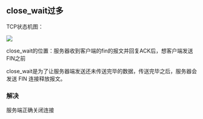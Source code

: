 ## close_wait过多

TCP状态机图：

![](https://img-blog.csdnimg.cn/20181206210600155.png?x-oss-process=image/watermark,type_ZmFuZ3poZW5naGVpdGk,shadow_10,text_aHR0cHM6Ly9ibG9nLmNzZG4ubmV0L0NpdHlfb2Zfc2tleQ==,size_16,color_FFFFFF,t_70)

close_wait的位置：服务器收到客户端的fin的报文并回复ACK后，想客户端发送FIN之前

close_wait是为了让服务器端发送还未传送完毕的数据，传送完毕之后，服务器会发送 FIN 连接释放报文。

### 解决

服务端正确关闭连接